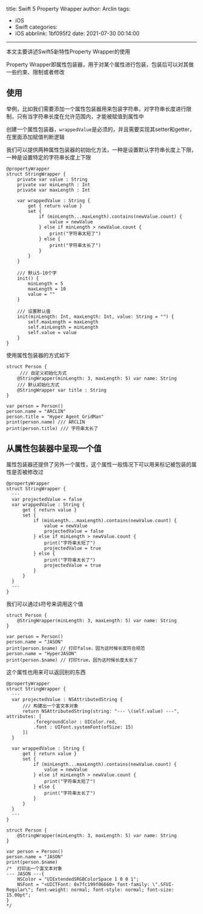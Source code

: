 title: Swift 5 Property Wrapper
author: Arclin
tags:
  - iOS
  - Swift
categories:
  - iOS
abbrlink: 1bf095f2
date: 2021-07-30 00:14:00
---
本文主要讲述Swift5新特性Property Wrapper的使用

<!-- more -->

Property Wrapper即属性包装器，用于对某个属性进行包装，包装后可以对其做一些约束、限制或者修改

## 使用

举例，比如我们需要添加一个属性包装器用来包装字符串，对字符串长度进行限制，只有当字符串长度在允许范围内，才能被赋值到属性中

创建一个属性包装器，`wrappedValue`是必须的，并且需要实现其setter和getter，在里面添加赋值判断逻辑

我们可以提供两种属性包装器的初始化方法，一种是设置默认字符串长度上下限，一种是设置特定的字符串长度上下限

```
@propertyWrapper
struct StringWrapper {
    private var value : String
    private var minLength : Int
    private var maxLength : Int
    
    var wrappedValue : String {
        get { return value }
        set {
            if (minLength...maxLength).contains(newValue.count) {
                value = newValue
            } else if minLength > newValue.count {
                print("字符串太短了")
            } else {
                print("字符串太长了")
            }
        }
    }
    
    /// 默认5-10个字
    init() {
        minLength = 5
        maxLength = 10
        value = ""
    }
    
    /// 设置默认值
    init(minLength: Int, maxLength: Int, value: String = "") {
        self.maxLength = maxLength
        self.minLength = minLength
        self.value = value
    }
}
```

使用属性包装器的方式如下

```
struct Person {
     /// 自定义初始化方式
    @StringWrapper(minLength: 3, maxLength: 5) var name: String
    /// 默认初始化方式
    @StringWrapper var title : String
}

var person = Person()
person.name = "ARCLIN"
person.title = "Hyper Agent GridMan"
print(person.name) /// ARCLIN
print(person.title) /// 字符串太长了
```

## 从属性包装器中呈现一个值

属性包装器还提供了另外一个属性，这个属性一般情况下可以用来标记被包装的属性是否被修改过

```
@propertyWrapper
struct StringWrapper {
  ···
  var projectedValue = false
  var wrappedValue : String {
      get { return value }
      set {
          if (minLength...maxLength).contains(newValue.count) {
              value = newValue
              projectedValue = false
          } else if minLength > newValue.count {
              print("字符串太短了")
              projectedValue = true
          } else {
              print("字符串太长了")
              projectedValue = true
          }
      }
  }
  ···
}
```

我们可以通过`$`符号来调用这个值

```
struct Person {
    @StringWrapper(minLength: 3, maxLength: 5) var name: String
}

var person = Person()
person.name = "JASON"
print(person.$name) // 打印false，因为这时候长度符合规范
person.name = "HyperJASON"
print(person.$name) // 打印true，因为这时候长度太长了
```

这个属性也用来可以返回别的东西

```
@propertyWrapper
struct StringWrapper {
  ···
  var projectedValue : NSAttributedString {
      /// 构建出一个富文本对象
      return NSAttributedString(string: "--- \(self.value) ---", attributes: [
          .foregroundColor : UIColor.red,
          .font : UIFont.systemFont(ofSize: 15)
      ])
  }

  var wrappedValue : String {
      get { return value }
      set {
          if (minLength...maxLength).contains(newValue.count) {
              value = newValue
          } else if minLength > newValue.count {
              print("字符串太短了")
          } else {
              print("字符串太长了")
          }
      }
  }
  ···
}
```

```
struct Person {
    @StringWrapper(minLength: 3, maxLength: 5) var name: String
}

var person = Person()
person.name = "JASON"
print(person.$name)
/*  打印出一个富文本对象
--- JASON ---{
    NSColor = "UIExtendedSRGBColorSpace 1 0 0 1";
    NSFont = "<UICTFont: 0x7fc199f06660> font-family: \".SFUI-Regular\"; font-weight: normal; font-style: normal; font-size: 15.00pt";
}
*/
```
